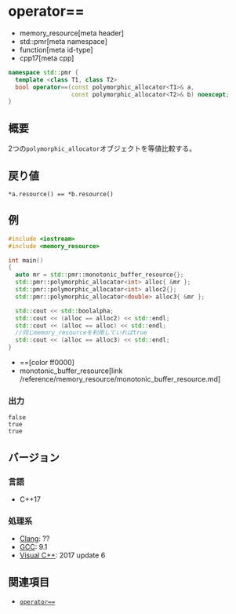 # operator==
* memory_resource[meta header]
* std::pmr[meta namespace]
* function[meta id-type]
* cpp17[meta cpp]

```cpp
namespace std::pmr {
  template <class T1, class T2>
  bool operator==(const polymorphic_allocator<T1>& a,
                  const polymorphic_allocator<T2>& b) noexcept;
}
```

## 概要
2つの`polymorphic_allocator`オブジェクトを等値比較する。

## 戻り値
`*a.resource() == *b.resource()`

## 例
```cpp example
#include <iostream>
#include <memory_resource>

int main()
{
  auto mr = std::pmr::monotonic_buffer_resource{};
  std::pmr::polymorphic_allocator<int> alloc{ &mr };
  std::pmr::polymorphic_allocator<int> alloc2{};
  std::pmr::polymorphic_allocator<double> alloc3{ &mr };

  std::cout << std::boolalpha;
  std::cout << (alloc == alloc2) << std::endl;
  std::cout << (alloc == alloc) << std::endl;
  //同じmemory_resourceを利用していればtrue
  std::cout << (alloc == alloc3) << std::endl;
}
```
* ==[color ff0000]
* monotonic_buffer_resource[link /reference/memory_resource/monotonic_buffer_resource.md]

### 出力
```
false
true
true
```

## バージョン
### 言語
- C++17

### 処理系
- [Clang](/implementation.md#clang): ??
- [GCC](/implementation.md#gcc): 9.1
- [Visual C++](/implementation.md#visual_cpp): 2017 update 6

## 関連項目
- [`operator==`](/reference/memory_resource/memory_resource/op_equal.md)